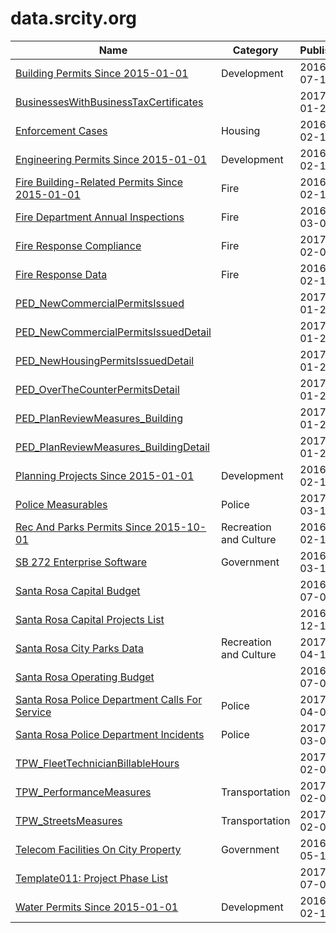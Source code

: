 # data.srcity.org

Name | Category | Published
---- | -------- | ---------
[Building Permits Since 2015-01-01](../socrata/fpj8-e7vu.md) | Development | 2016-07-13
[BusinessesWithBusinessTaxCertificates](../socrata/fzpk-irzm.md) |  | 2017-01-20
[Enforcement Cases](../socrata/vvka-2nem.md) | Housing | 2016-02-11
[Engineering Permits Since 2015-01-01](../socrata/nr7g-p4vi.md) | Development | 2016-02-11
[Fire Building-Related Permits Since 2015-01-01](../socrata/h553-bxek.md) | Fire | 2016-02-11
[Fire Department Annual Inspections](../socrata/cmjg-efs2.md) | Fire | 2016-03-02
[Fire Response Compliance](../socrata/q3vj-z25u.md) | Fire | 2017-02-01
[Fire Response Data](../socrata/xat7-6zyk.md) | Fire | 2016-02-18
[PED_NewCommercialPermitsIssued](../socrata/srxq-aiat.md) |  | 2017-01-23
[PED_NewCommercialPermitsIssuedDetail](../socrata/458t-fxud.md) |  | 2017-01-23
[PED_NewHousingPermitsIssuedDetail](../socrata/8qii-np8b.md) |  | 2017-01-20
[PED_OverTheCounterPermitsDetail](../socrata/n3pu-dgf8.md) |  | 2017-01-20
[PED_PlanReviewMeasures_Building](../socrata/ebe6-dvsr.md) |  | 2017-01-21
[PED_PlanReviewMeasures_BuildingDetail](../socrata/qxnn-4j28.md) |  | 2017-01-20
[Planning Projects Since 2015-01-01](../socrata/chwp-zf3z.md) | Development | 2016-02-11
[Police Measurables](../socrata/hjz8-wskg.md) | Police | 2017-03-14
[Rec And Parks Permits Since 2015-10-01](../socrata/6gga-8cka.md) | Recreation and Culture | 2016-02-11
[SB 272 Enterprise Software](../socrata/nrih-k5ag.md) | Government | 2016-03-14
[Santa Rosa Capital Budget](../socrata/k3ig-654k.md) |  | 2016-07-01
[Santa Rosa Capital Projects List](../socrata/dx5n-grh8.md) |  | 2016-12-14
[Santa Rosa City Parks Data](../socrata/svx9-57h9.md) | Recreation and Culture | 2017-04-18
[Santa Rosa Operating Budget](../socrata/bkqu-32cr.md) |  | 2016-07-01
[Santa Rosa Police Department Calls For Service](../socrata/vagc-esxy.md) | Police | 2017-04-04
[Santa Rosa Police Department Incidents](../socrata/2z9e-u7ky.md) | Police | 2017-03-09
[TPW_FleetTechnicianBillableHours](../socrata/dyvq-j7gn.md) |  | 2017-02-06
[TPW_PerformanceMeasures](../socrata/jwpb-rhnm.md) | Transportation | 2017-02-03
[TPW_StreetsMeasures](../socrata/3tjm-zqnz.md) | Transportation | 2017-02-08
[Telecom Facilities On City Property](../socrata/dzi4-zhke.md) | Government | 2016-05-11
[Template011: Project Phase List](../socrata/dmhd-88xr.md) |  | 2017-07-05
[Water Permits Since 2015-01-01](../socrata/aerr-uvjy.md) | Development | 2016-02-11

